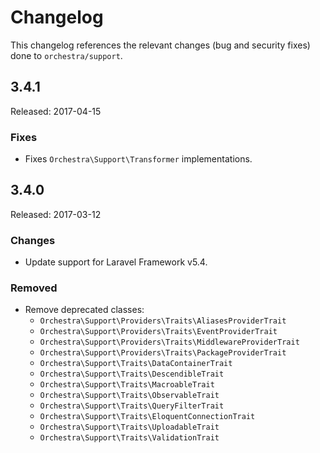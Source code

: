 # Changelog

This changelog references the relevant changes (bug and security fixes) done to `orchestra/support`.

## 3.4.1

Released: 2017-04-15

### Fixes

* Fixes `Orchestra\Support\Transformer` implementations.

## 3.4.0

Released: 2017-03-12

### Changes

* Update support for Laravel Framework v5.4.

### Removed

* Remove deprecated classes:
    - `Orchestra\Support\Providers\Traits\AliasesProviderTrait`
    - `Orchestra\Support\Providers\Traits\EventProviderTrait`
    - `Orchestra\Support\Providers\Traits\MiddlewareProviderTrait`
    - `Orchestra\Support\Providers\Traits\PackageProviderTrait`
    - `Orchestra\Support\Traits\DataContainerTrait`
    - `Orchestra\Support\Traits\DescendibleTrait`
    - `Orchestra\Support\Traits\MacroableTrait`
    - `Orchestra\Support\Traits\ObservableTrait`
    - `Orchestra\Support\Traits\QueryFilterTrait`
    - `Orchestra\Support\Traits\EloquentConnectionTrait`
    - `Orchestra\Support\Traits\UploadableTrait`
    - `Orchestra\Support\Traits\ValidationTrait`
